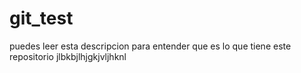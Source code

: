 # git_test
puedes leer esta descripcion para entender que es lo que tiene este repositorio
jlbkbjlhjgkjvljhknl

